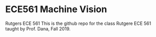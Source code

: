 # ECE561 Machine Vision
 Rutgers ECE 561
This is the github repo for the class Rutgere ECE 561 taught by Prof. Dana, Fall 2019. 
